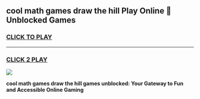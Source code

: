 
## cool math games draw the hill Play Online 👋 Unblocked Games
<h3>
<a href="https://news.freeplayer.one?title=cool_math_games_draw_the_hill&ref=17CMG">CLICK TO PLAY</a></h3>
<hr>

<h3>
<a href="https://news.freeplayer.one?title=cool_math_games_draw_the_hill&ref=17CMG">CLICK 2 PLAY</a>
  
</h3>

<a href="https://news.freeplayer.one?title=cool_math_games_draw_the_hill&ref=17CMG/"><img src="https://clearcache.store/games.png"></a>


**cool math games draw the hill games unblocked: Your Gateway to Fun and Accessible Online Gaming**
